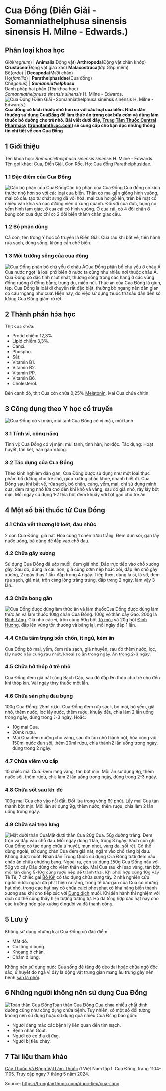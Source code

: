 # Cua Đồng (Điền Giải - Somanniathelphusa sinensis sinensis H. Milne - Edwards.)

Phân loại khoa học  
---  
Giới(_regnum_) |  **Animalia**(Động vật) **Arthropoda**(Động vật chân khớp) **Crustacea**(Động vật giáp xác) **Malacostraca**(lớp Giáp mềm)  
Bộ(_ordo_) | **Decapoda**(Mười chân)  
Họ(_familia_) | **Parathelphusidae**(Cua đồng)  
Chi(_genus_) | **_Somanniathelphusa_**  
Danh pháp hai phần (Tên khoa học)  
_Somanniathelphusa sinensis sinensis_ H. Milne - Edwards.  
![Cua Đồng \(Điền Giải - Somanniathelphusa sinensis sinensis H. Milne - Edwards.\)](https://trungtamthuoc.com/images/others/cua-dong-1814.jpg)
**Cua đồng có kích thước nhỏ hơn so với các loại cua biển. Nhân dân thường sử dụng Cua[Đồng](https://trungtamthuoc.com/hoat-chat/dong "Đồng") để làm thức ăn trong các bữa cơm và dùng làm thuốc bổ dưỡng cho trẻ nhỏ. Bài viết dưới đây, [Trung Tâm Thuốc Central Pharmacy](https://trungtamthuoc.com/ "Trung Tâm Thuốc Central Pharmacy") ([trungtamthuoc.com](https://trungtamthuoc.com/ "trungtamthuoc.com")) sẽ cung cấp cho bạn đọc những thông tin chi tiết về con Cua Đồng**
##  1 Giới thiệu
Tên khoa học: _Somanniathelphusa sinensis sinensis_ H. Milne - Edwards.
Tên gọi khác: Cua, Điền Giải, Con Rốc.
Họ: Cua đồng Parathelphusidae.
### 1.1 Đặc điểm của Cua Đồng
![Các bộ phận của Cua Đồng](https://trungtamthuoc.com/images/item/cua-dong-0.jpg)Các bộ phận của Cua Đồng
Cua đồng có kích thước nhỏ hơn so với các loại cua biển.
Thân có mai gần giống hình vuông, mai có cấu tạo từ chất sừng đã vôi hóa, mai cua hơi gồ lên, trên bề mặt có nhiều vân khía và các đường viền ở xung quanh.
Đối với cua đực, bụng có yếm hình tam giác, ở cua cái có hình vuông.
Ở cua cái, có 4 đôi chân ở bụng còn cua đực chỉ có 2 đôi biến thành chân giao cấu.
### 1.2 Bộ phận dùng
Cả con, tên trong Y học cổ truyền là Điền Giải.
Cua sau khi bắt về, tiến hành rửa sạch, dùng sống, không cần chế biến.
### 1.3 Môi trường sống của cua đồng
![Cua Đồng phân bố chủ yếu ở châu Á](https://trungtamthuoc.com/images/item/cua-dong-1.jpg)Cua Đồng phân bố chủ yếu ở châu Á
Cua nước ngọt là loài phổ biến ở nước ta cũng như nhiều nơi thuộc châu Á.
Cua Đồng có đặc tính nhút nhát, thường sống trong các hang ở các vùng đồng ruộng ở đồng bằng, trung du, miền núi.
Thức ăn của Cua Đồng là giun, tép.
Cua Đồng là loài di chuyển rất đặc biệt, thường bò ngang nên dân gian có câu ‘ngang như cua’.
Hiện nay, do việc sử dụng thuốc trừ sâu dẫn đến số lượng Cua Đồng giảm rõ rệt.
##  2 Thành phần hóa học
Thịt cua chứa:
  * Protid chiếm 12,3%.
  * Lipid chiếm 3,3%.
  * Canxi.
  * Phospho.
  * Sắt.
  * Vitamin B1.
  * Vitamin B2.
  * Vitamin PP.
  * Vitamin B6.
  * Cholesterol.


Bên cạnh đó, thịt Cua còn chứa 0,25% [Melatonin](https://trungtamthuoc.com/hoat-chat/melatonin "Melatonin").
Mai Cua chứa chitin.
##  3 Công dụng theo Y học cổ truyền
![Cua Đồng có vị mặn, mùi tanh](https://trungtamthuoc.com/images/item/cua-dong-2.jpg)Cua Đồng có vị mặn, mùi tanh
### 3.1 Tính vị, công năng
Tính vị: Cua Đồng có vị mặn, mùi tanh, tính hàn, hơi độc.
Tác dụng: Hoạt huyết, tán kết, hàn gân xương.
### 3.2 Tác dụng của Cua Đồng
Theo kinh nghiệm dân gian, Cua Đồng được sử dụng như một loại thực phẩm bổ dưỡng cho trẻ nhỏ, giúp xương chắc khỏe, nhanh biết đi.
Cua Đồng sau khi bắt về, rửa sạch, bỏ chân, càng, yếm, mai, chỉ sử dụng mình cua, đem rang nhỏ lửa cho đến khi khô và vàng, sau đó giã nhỏ, rây lấy bột mịn. Mỗi ngày sử dụng 1-2 thìa bột đem khuấy với bột gạo cho trẻ ăn.
##  4 Một số bài thuốc từ Cua Đồng
### 4.1 Chữa vết thương lở loét, đau nhức
2 con Cua Đồng, giã nát.
Hòa cùng 1 chén rượu trắng.
Đem đun sôi, gạn lấy nước uống, bã dùng để đắp vào chỗ đau.
### 4.2 Chữa gãy xương
Sử dụng Cua Đồng đã ướp muối, đem giã nhỏ.
Đắp trực tiếp vào chỗ xương gãy.
Sau đó, dùng lá cau non, giã cùng cơm nếp hoặc xôi, đắp lên chỗ gãy xương, 2 ngày thay 1 lần, đắp trong 4 ngày.
Tiếp theo, dùng lá si, lá sở, đem rửa sạch, giã nát, trộn cùng lòng trắng trứng, đắp trong 2 ngày, làm vậy 3 lần.
### 4.3 Chữa bong gân
![Cua Đồng được dùng làm thức ăn và làm thuốc](https://trungtamthuoc.com/images/item/cua-dong-3.jpg)Cua Đồng được dùng làm thức ăn và làm thuốc
100g chân Cua Đồng.
100g vỏ thân cây Gạo.
200g lá [Đinh Lăng](https://trungtamthuoc.com/hoat-chat/dinh-lang "Đinh Lăng").
Giã nhỏ các vị, trộn cùng 50g bột [Tô mộc](https://trungtamthuoc.com/hoat-chat/to-moc "Tô mộc") và 20g bột [Đinh Hương](https://trungtamthuoc.com/hoat-chat/dinh-huong "Đinh Hương"), đắp lên vùng tổn thương và băng lại, mỗi ngày đắp 1 lần.
### 4.4 Chữa tâm trạng bồn chồn, ít ngủ, kém ăn
Cua Đồng bỏ mai, yếm, đem rửa sạch, giã nhuyễn, sau đó thêm nước, lọc, lấy nước nấu cùng rau nhút, khoai sọ ăn trong ngày.
Ăn trong 2-3 ngày.
### 4.5 Chữa hở thóp ở trẻ nhỏ
Cua Đồng đem giã nát cùng Bạch Cập, sau đó đắp lên thóp cho trẻ cho đến khi thóp kín.
Vài ngày thay thuốc một lần.
### 4.6 Chữa sản phụ đau bụng
100g Cua Đồng.
25ml rượu.
Cua Đồng đem rửa sạch, bỏ mai, bỏ yếm, giã nhỏ, thêm nước, lọc lấy nước, thêm rượu, khuấy đều, chia làm 2 lần uống trong ngày, dùng trong 2-3 ngày.
Hoặc:
  * 10g mai Cua.
  * 20mk rượu.
  * Mai Cua đem nướng cho vàng, sau đó tán nhỏ thành bột, hòa cùng với 150ml nước đun sôi, thêm 20ml rượu, chia thành 2 lần uống trong ngày, dùng trong 2 ngày.


### 4.7 Chữa viêm vú cấp
10 chiếc mai Cua.
Đem rang vàng, tán bột mịn.
Mỗi lần sử dụng 9g, thêm nước sôi, thêm rượu, chia làm 2 lần uống trong ngày, dùng trong 2-3 ngày.
### 4.8 Chữa sốt sau khi đẻ
100g mai Cua cho vào nồi đất.
Đốt lửa trong vòng 60 phút.
Lấy mai Cua tán thành bột mịn.
Mỗi lần sử dụng 9g, thêm nước, thêm rượu, chia làm 2 lần uống trong ngày.
### 4.9 Chữa sai trẹo lưng
![Mặt dưới thân Cua](https://trungtamthuoc.com/images/item/cua-dong-4.jpg)Mặt dưới thân Cua
20g Cua.
50g đường trắng.
Đem trộn và đắp vào chỗ đau.
Mỗi ngày dùng 1 lần, trong 3 ngày.
Sách còn ghi Cua Đồng có tác dụng chữa ứ huyết, mụn [nhọt](https://trungtamthuoc.com/bai-viet/nhot "nhọt"), vàng da, sốt rét.
Có thể dùng ngoài, sử dụng chân Cua đem giã nát, ngậm vào chỗ răng bị đau. Không được nuốt.
Nhân dân Trung Quốc sử dụng Cua Đồng tươi đem nấu cháo ăn chữa chướng bụng. Ngoài ra, còn sử dụng 250g Cua Đồng nấu với 50g vỏ cây Dâu dùng cho viêm thận cấp. Mai Cua sau khi sao vàng, tán bột, mỗi lần dùng 5-10g cùng rượu nếp để tránh thai. Khi phối hợp cùng 10g vảy Tê Tê, 7 chiếc gai [Bồ Kết](https://trungtamthuoc.com/hoat-chat/bo-ket "Bồ Kết") có tác dụng chữa sưng tấy.
2 nhà nghiên cứu người nước ngoài đã phát hiện ra rằng, trong tế bào gan của Cua có những hạt nhỏ, trong các hạt này có chứa calci phosphat có khả năng biến thành xương sau khi cho tiếp xúc với [Dung dịch](https://trungtamthuoc.com/bai-viet/dung-dich-thuoc-la-gi-cong-thuc-va-ky-thuat-bao-che-dung-dich-thuoc "Dung dịch") muối. Khi tiến hành thí nghiệm với dịch cơ thể cũng thấy hiện tượng tương tự. Họ đã tổng hợp các hạt này cho các trường hợp gãy xương ở người và đã thành công.
##  5 Lưu ý
Không sử dụng những loại Cua Đồng có đặc điểm:
  * Mắt đỏ.
  * Có lông ở bụng.
  * Khoang ở chân.
  * Chấm ở lưng.


Không nên sử dụng nước Cua sống để tăng độ dẻo dai hoặc chữa ngộ độc sắc, ứ huyết do ngã vì đây là động vật trung gian mang ấu trùng gây nên bệnh [sán lá phổi](https://trungtamthuoc.com/bai-viet/san-la-phoi "sán lá phổi").
##  6 Những người không nên sử dụng Cua Đồng
![Toàn thân Cua Đồng](https://trungtamthuoc.com/images/item/cua-dong-5.jpg)Toàn thân Cua Đồng
Cua chứa nhiều chất dinh dưỡng cũng như công dụng chữa bệnh. Tuy nhiên, có một số đối tượng không nên sử dụng hoặc sử dụng quá nhiều Cua Đồng bao gồm:
  * Người đang mắc các bệnh lý liên quan đến tim mạch.
  * Bệnh nhân Gout.
  * Người có cơ địa dị ứng.
  * Người bị tiêu chảy.


##  7 Tài liệu tham khảo
[Cây Thuốc Và Động Vật Làm Thuốc](https://trungtamthuoc.com/bai-viet/doc-online-va-tai-mien-phi-pdf-sach-cay-thuoc-va-dong-vat-lam-thuoc-o-viet-nam "Cây Thuốc Và Động Vật Làm Thuốc") ở Việt Nam tập 1. Cua Đồng, trang 1104-1105. Truy cập ngày 7 tháng 5 năm 2024.


Source: https://trungtamthuoc.com/duoc-lieu/cua-dong